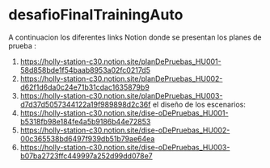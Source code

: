 # desafioFinalTrainingAuto
A continuacion los diferentes links Notion donde se presentan los planes de prueba :
1. https://holly-station-c30.notion.site/planDePruebas_HU001-58d858bde1f54baab8953a02fc0217d5
2. https://holly-station-c30.notion.site/planDePruebas_HU002-d62f1d6da0c24e71b31cdac1635879b9
3. https://holly-station-c30.notion.site/planDePruebas_HU003-d7d37d5057344122a19f989898d2c36f
el diseño de los escenarios:
1. https://holly-station-c30.notion.site/dise-oDePruebas_HU001-b5318fb98e184fe4a5b9186b44e72853
2. https://holly-station-c30.notion.site/dise-oDePruebas_HU002-00c365538bd6497f939db51b79ae64ea
3. https://holly-station-c30.notion.site/dise-oDePruebas_HU003-b07ba2723ffc449997a252d99dd078e7
